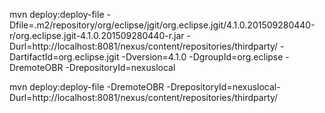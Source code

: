 mvn deploy:deploy-file -Dfile=.m2/repository/org/eclipse/jgit/org.eclipse.jgit/4.1.0.201509280440-r/org.eclipse.jgit-4.1.0.201509280440-r.jar -Durl=http://localhost:8081/nexus/content/repositories/thirdparty/ -DartifactId=org.eclipse.jgit -Dversion=4.1.0 -DgroupId=org.eclipse -DremoteOBR -DrepositoryId=nexuslocal


mvn deploy:deploy-file -DremoteOBR -DrepositoryId=nexuslocal-Durl=http://localhost:8081/nexus/content/repositories/thirdparty/


